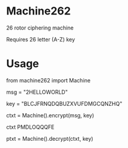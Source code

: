 # Machine262

26 rotor ciphering machine

Requires 26 letter (A-Z) key

# Usage

from machine262 import Machine

msg = "2HELLOWORLD"

key = "BLCJFRNQDQBUZXVUFDMGCQNZHQ"

ctxt = Machine().encrypt(msg, key)

ctxt PMDLOQQQFE

ptxt = Machine().decrypt(ctxt, key)
